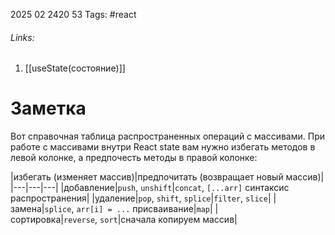 2025 02 2420 53
Tags: #react 
###### Links: 
1) [[useState(состояние)]]
# Заметка
Вот справочная таблица распространенных операций с массивами. При работе с массивами внутри React state вам нужно избегать методов в левой колонке, а предпочесть методы в правой колонке:

|избегать (изменяет массив)|предпочитать (возвращает новый массив)|
|---|---|---|
|добавление|`push`, `unshift`|`concat`, `[...arr]` синтаксис распространения|
|удаление|`pop`, `shift`, `splice`|`filter`, `slice`|
|замена|`splice`, `arr[i] = ...` присваивание|`map`|
|сортировка|`reverse`, `sort`|сначала копируем массив|
